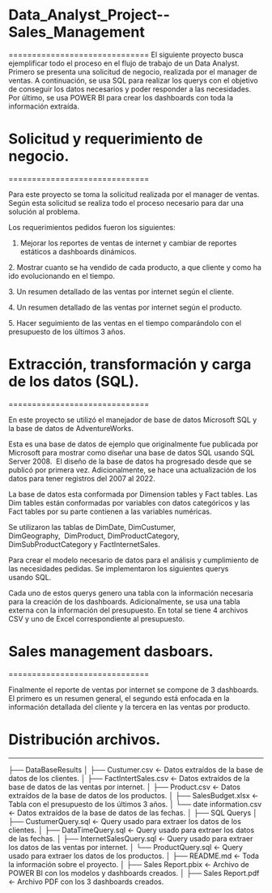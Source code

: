 # Data_Analyst_Project--Sales_Management
==============================
El siguiente proyecto busca ejemplificar todo el proceso en el flujo de trabajo de un Data Analyst. Primero se presenta una solicitud de negocio, realizada por el manager de ventas. A continuación, se usa SQL para realizar los querys con el objetivo de conseguir los datos necesarios y poder responder a las necesidades. Por último, se usa POWER BI para crear los dashboards con toda la información extraída.

# Solicitud y requerimiento de negocio.
==============================

Para este proyecto se toma la solicitud realizada por el manager de ventas. Según esta solicitud se realiza todo el proceso necesario para dar una solución al problema.

Los requerimientos pedidos fueron los siguientes:

1. Mejorar los reportes de ventas de internet y cambiar de reportes estáticos a dashboards dinámicos.

2. Mostrar cuanto se ha vendido de cada producto, a que cliente y como ha ido evolucionando en el tiempo.

3. Un resumen detallado de las ventas por internet según el cliente. 

4. Un resumen detallado de las ventas por internet según el producto.

5. Hacer seguimiento de las ventas en el tiempo comparándolo con el presupuesto de los últimos 3 años.


#  Extracción, transformación y carga de los datos (SQL).
==============================

En este proyecto se utilizó el manejador de base de datos Microsoft SQL y la base de datos de AdventureWorks. 

Esta es una base de datos de ejemplo que originalmente fue publicada por Microsoft para mostrar como diseñar una base de datos SQL usando SQL Server 2008.  El diseño de la base de datos ha progresado desde que se publicó por primera vez. Adicionalmente, se hace una actualización de los datos para tener registros del 2007 al 2022. 

La base de datos esta conformada por Dimension tables y Fact tables. Las Dim tables están conformadas por variables con datos categóricos y las Fact tables por su parte contienen a las variables numéricas.

Se utilizaron las tablas de DimDate, DimCustumer, DimGeography,  DimProduct, DimProductCategory, DimSubProductCategory y FactInternetSales.

Para crear el modelo necesario de datos para el análisis y cumplimiento de las necesidades pedidas. Se implementaron los siguientes querys usando SQL.

Cada uno de estos querys genero una tabla con la información necesaria para la creación de los dashboards. Adicionalmente, se usa una tabla externa con la información del presupuesto. En total se tiene 4 archivos CSV y uno de Excel correspondiente al presupuesto. 

#  Sales management dasboars.
==============================

Finalmente el reporte de ventas por internet se compone de 3 dashboards. El primero es un resumen general, el segundo está enfocada en la información detallada del cliente y la tercera en las ventas por producto.

# Distribución archivos. 
------------

├── DataBaseResults
│   ├── Custumer.csv              <- Datos extraídos de la base de datos de los clientes.
│   ├── FactIntertSales.csv       <- Datos extraídos de la base de datos de las ventas por internet.
│   ├── Product.csv               <- Datos extraídos de la base de datos de los productos.
│   ├── SalesBudget.xlsx          <- Tabla con el presupuesto de los últimos 3 años.
│   └── date information.csv      <- Datos extraídos de la base de datos de las fechas.
│
├── SQL Querys
│   ├── CustumerQuery.sql         <- Query usado para extraer los datos de los clientes.
│   ├── DataTimeQuery.sql         <- Query usado para extraer los datos de las fechas.
│   ├── InternetSalesQuery.sql    <- Query usado para extraer los datos de las ventas por internet.
│   └── ProductQuery.sql          <- Query usado para extraer los datos de los productos.
│
├── README.md                     <- Toda la información sobre el proyecto.
│
├── Sales Report.pbix             <- Archivo de POWER BI con los modelos y dashboards creados. 
│
├── Sales Report.pdf              <- Archivo PDF con los 3 dashboards creados.
